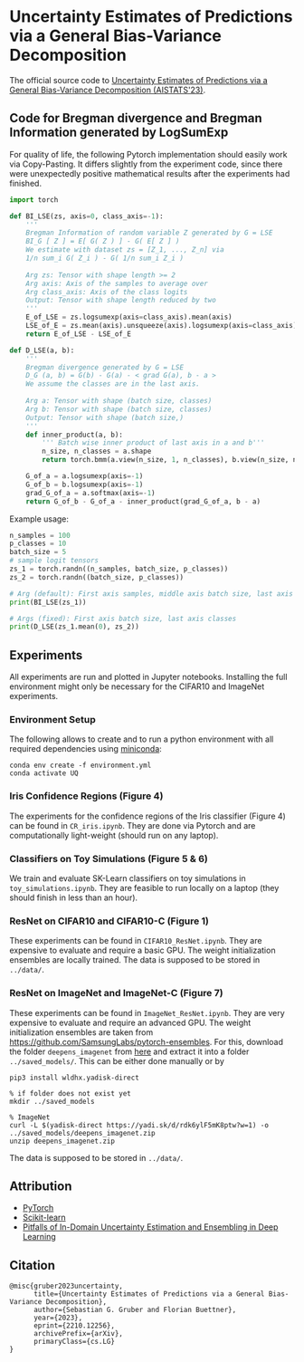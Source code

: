 # Uncertainty Estimates of Predictions via a General Bias-Variance Decomposition

The official source code to [Uncertainty Estimates of Predictions via a General Bias-Variance Decomposition (AISTATS'23)](https://arxiv.org/abs/2210.12256).

## Code for Bregman divergence and Bregman Information generated by LogSumExp

For quality of life, the following Pytorch implementation should easily work via Copy-Pasting.
It differs slightly from the experiment code, since there were unexpectedly positive mathematical results after the experiments had finished.

```python
import torch

def BI_LSE(zs, axis=0, class_axis=-1):
    '''
    Bregman Information of random variable Z generated by G = LSE
    BI_G [ Z ] = E[ G( Z ) ] - G( E[ Z ] )
    We estimate with dataset zs = [Z_1, ..., Z_n] via
    1/n sum_i G( Z_i ) - G( 1/n sum_i Z_i )
    
    Arg zs: Tensor with shape length >= 2
    Arg axis: Axis of the samples to average over
    Arg class_axis: Axis of the class logits
    Output: Tensor with shape length reduced by two
    '''
    E_of_LSE = zs.logsumexp(axis=class_axis).mean(axis)
    LSE_of_E = zs.mean(axis).unsqueeze(axis).logsumexp(axis=class_axis).squeeze(axis)
    return E_of_LSE - LSE_of_E

def D_LSE(a, b):
    '''
    Bregman divergence generated by G = LSE
    D_G (a, b) = G(b) - G(a) - < grad G(a), b - a >
    We assume the classes are in the last axis.
    
    Arg a: Tensor with shape (batch size, classes)
    Arg b: Tensor with shape (batch size, classes)
    Output: Tensor with shape (batch size,)
    '''
    def inner_product(a, b):
        ''' Batch wise inner product of last axis in a and b'''
        n_size, n_classes = a.shape
        return torch.bmm(a.view(n_size, 1, n_classes), b.view(n_size, n_classes, 1)).squeeze(-1).squeeze(-1)

    G_of_a = a.logsumexp(axis=-1)
    G_of_b = b.logsumexp(axis=-1)
    grad_G_of_a = a.softmax(axis=-1)
    return G_of_b - G_of_a - inner_product(grad_G_of_a, b - a)
```

Example usage:
```python
n_samples = 100
p_classes = 10
batch_size = 5
# sample logit tensors
zs_1 = torch.randn((n_samples, batch_size, p_classes))
zs_2 = torch.randn((batch_size, p_classes))

# Arg (default): First axis samples, middle axis batch size, last axis classes
print(BI_LSE(zs_1))

# Args (fixed): First axis batch size, last axis classes
print(D_LSE(zs_1.mean(0), zs_2))
```

## Experiments

All experiments are run and plotted in Jupyter notebooks.
Installing the full environment might only be necessary for the CIFAR10 and ImageNet experiments.

### Environment Setup

The following allows to create and to run a python environment with all required dependencies using [miniconda](https://docs.conda.io/en/latest/miniconda.html): 

```(bash)
conda env create -f environment.yml
conda activate UQ
```

### Iris Confidence Regions (Figure 4)

The experiments for the confidence regions of the Iris classifier (Figure 4) can be found in `CR_iris.ipynb`.
They are done via Pytorch and are computationally light-weight (should run on any laptop).

### Classifiers on Toy Simulations (Figure 5 & 6)

We train and evaluate SK-Learn classifiers on toy simulations in `toy_simulations.ipynb`.
They are feasible to run locally on a laptop (they should finish in less than an hour).

### ResNet on CIFAR10 and CIFAR10-C (Figure 1)

These experiments can be found in `CIFAR10_ResNet.ipynb`.
They are expensive to evaluate and require a basic GPU.
The weight initialization ensembles are locally trained.
The data is supposed to be stored in `../data/`.

### ResNet on ImageNet and ImageNet-C (Figure 7)

These experiments can be found in `ImageNet_ResNet.ipynb`.
They are very expensive to evaluate and require an advanced GPU.
The weight initialization ensembles are taken from https://github.com/SamsungLabs/pytorch-ensembles.
For this, download the folder `deepens_imagenet` from [here](https://disk.yandex.ru/d/qwwESfJkkO48Bw?w=1) and extract it into a folder `../saved_models/`.
This can be either done manually or by
```
pip3 install wldhx.yadisk-direct

% if folder does not exist yet
mkdir ../saved_models

% ImageNet
curl -L $(yadisk-direct https://yadi.sk/d/rdk6ylF5mK8ptw?w=1) -o ../saved_models/deepens_imagenet.zip
unzip deepens_imagenet.zip 
```
The data is supposed to be stored in `../data/`.

## Attribution

- [PyTorch](https://github.com/pytorch/pytorch)
- [Scikit-learn](https://scikit-learn.org/stable/)
- [Pitfalls of In-Domain Uncertainty Estimation and Ensembling in Deep Learning](https://github.com/SamsungLabs/pytorch-ensembles)

## Citation

```
@misc{gruber2023uncertainty,
      title={Uncertainty Estimates of Predictions via a General Bias-Variance Decomposition}, 
      author={Sebastian G. Gruber and Florian Buettner},
      year={2023},
      eprint={2210.12256},
      archivePrefix={arXiv},
      primaryClass={cs.LG}
}
```
